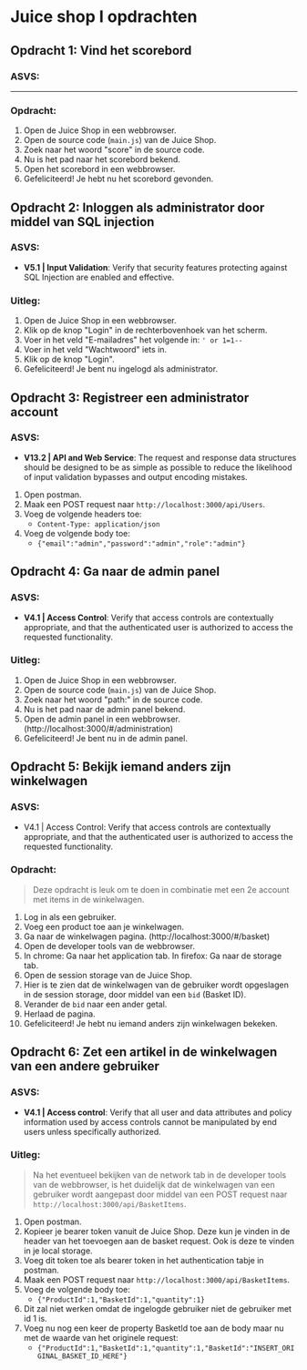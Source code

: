 # Juice shop I opdrachten

## Opdracht 1: Vind het scorebord

### ASVS:

---

### Opdracht:

1. Open de Juice Shop in een webbrowser.
2. Open de source code (`main.js`) van de Juice Shop.
3. Zoek naar het woord "score" in de source code.
4. Nu is het pad naar het scorebord bekend.
5. Open het scorebord in een webbrowser.
6. Gefeliciteerd! Je hebt nu het scorebord gevonden.

## Opdracht 2: Inloggen als administrator door middel van SQL injection

### ASVS:

- **V5.1 | Input Validation**: Verify that security features protecting against SQL Injection are enabled and effective.

### Uitleg:

1. Open de Juice Shop in een webbrowser.
2. Klik op de knop "Login" in de rechterbovenhoek van het scherm.
3. Voer in het veld "E-mailadres" het volgende in: `' or 1=1--`
4. Voer in het veld "Wachtwoord" iets in.
5. Klik op de knop "Login".
6. Gefeliciteerd! Je bent nu ingelogd als administrator.

## Opdracht 3: Registreer een administrator account

### ASVS:

- **V13.2 | API and Web Service**: The request and response data structures should be designed to be as simple as possible to reduce the likelihood of input validation bypasses and output encoding mistakes.

1. Open postman.
2. Maak een POST request naar `http://localhost:3000/api/Users`.
3. Voeg de volgende headers toe:
   - `Content-Type: application/json`
4. Voeg de volgende body toe:
   - `{"email":"admin","password":"admin","role":"admin"}`

## Opdracht 4: Ga naar de admin panel

### ASVS:

- **V4.1 | Access Control**: Verify that access controls are contextually appropriate, and that the authenticated user is authorized to access the requested functionality.

### Uitleg:

1. Open de Juice Shop in een webbrowser.
2. Open de source code (`main.js`) van de Juice Shop.
3. Zoek naar het woord "path:" in de source code.
4. Nu is het pad naar de admin panel bekend.
5. Open de admin panel in een webbrowser. (http://localhost:3000/#/administration)
6. Gefeliciteerd! Je bent nu in de admin panel.

## Opdracht 5: Bekijk iemand anders zijn winkelwagen

### ASVS:

- V4.1 | Access Control: Verify that access controls are contextually appropriate, and that the authenticated user is authorized to access the requested functionality.

### Opdracht:

> Deze opdracht is leuk om te doen in combinatie met een 2e account met items in de winkelwagen.

1. Log in als een gebruiker.
2. Voeg een product toe aan je winkelwagen.
3. Ga naar de winkelwagen pagina. (http://localhost:3000/#/basket)
4. Open de developer tools van de webbrowser.
5. In chrome: Ga naar het application tab. In firefox: Ga naar de storage tab.
6. Open de session storage van de Juice Shop.
7. Hier is te zien dat de winkelwagen van de gebruiker wordt opgeslagen in de session storage, door middel van een `bid` (Basket ID).
8. Verander de `bid` naar een ander getal.
9. Herlaad de pagina.
10. Gefeliciteerd! Je hebt nu iemand anders zijn winkelwagen bekeken.

## Opdracht 6: Zet een artikel in de winkelwagen van een andere gebruiker

### ASVS:

- **V4.1 | Access control**: Verify that all user and data attributes and policy information used by access controls cannot be manipulated by end users unless specifically authorized.

### Uitleg:

> Na het eventueel bekijken van de network tab in de developer tools van de webbrowser, is het duidelijk dat de winkelwagen van een gebruiker wordt aangepast door middel van een POST request naar `http://localhost:3000/api/BasketItems`.

1. Open postman.
2. Kopieer je bearer token vanuit de Juice Shop. Deze kun je vinden in de header van het toevoegen aan de basket request. Ook is deze te vinden in je local storage.
3. Voeg dit token toe als bearer token in het authentication tabje in postman.
4. Maak een POST request naar `http://localhost:3000/api/BasketItems`.
5. Voeg de volgende body toe:
   - `{"ProductId":1,"BasketId":1,"quantity":1}`
6. Dit zal niet werken omdat de ingelogde gebruiker niet de gebruiker met id 1 is.
7. Voeg nu nog een keer de property BasketId toe aan de body maar nu met de waarde van het originele request:
   - `{"ProductId":1,"BasketId":1,"quantity":1,"BasketId":"INSERT_ORIGINAL_BASKET_ID_HERE"}`
